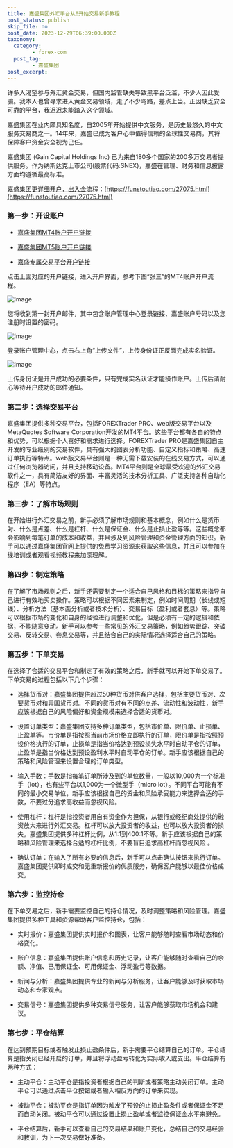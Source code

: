 ```yaml
---
title: 嘉盛集团外汇平台从0开始交易新手教程
post_status: publish
skip_file: no
post_date: 2023-12-29T06:39:00.000Z
taxonomy:
  category:
        - forex-com
  post_tag:
        - 嘉盛集团
post_excerpt: 
---
```

许多人渴望参与外汇黄金交易，但国内监管缺失导致黑平台泛滥，不少人因此受骗。我本人也曾寻求进入黄金交易领域，走了不少弯路，差点上当。正因缺乏安全可靠的平台，我迟迟未能踏入这个领域。

嘉盛集团在业内颇具知名度，自2005年开始提供中文服务，是历史最悠久的中文服务交易商之一。14年来，嘉盛已成为客户心中值得信赖的全球性交易商，其将保障客户资金安全视为己任。

嘉盛集团 (Gain Capital Holdings Inc) 已为来自180多个国家的200多万交易者提供服务。作为纳斯达克上市公司(股票代码:SNEX)，嘉盛在管理、财务和信息披露方面均遵循最高标准。

[嘉盛集团更详细开户，出入金流程](https://funstoutiao.com/27075.html)：[https://funstoutiao.com/27075.html](https://funstoutiao.com/27075.html)

### 第一步：开设账户

* [嘉盛集团MT4账户开户链接](https://s.ssgg.net/jsmt4)

* [嘉盛集团MT5账户开户链接](https://s.ssgg.net/jsmt5)

* [嘉盛专属交易平台开户链接](https://s.ssgg.net/js)

点击上面对应的开户链接，进入开户界面，参考下图“张三”的MT4账户开户流程。

![Image](https://prod-files-secure.s3.us-west-2.amazonaws.com/39ed1227-6d7d-4570-be36-9ccd4a2c4241/7a167aea-686b-400d-af59-4e18eb607a40/640.png?X-Amz-Algorithm=AWS4-HMAC-SHA256&X-Amz-Content-Sha256=UNSIGNED-PAYLOAD&X-Amz-Credential=ASIAZI2LB466RAP66OKC%2F20250621%2Fus-west-2%2Fs3%2Faws4_request&X-Amz-Date=20250621T221310Z&X-Amz-Expires=3600&X-Amz-Security-Token=IQoJb3JpZ2luX2VjEPb%2F%2F%2F%2F%2F%2F%2F%2F%2F%2FwEaCXVzLXdlc3QtMiJHMEUCIGuUH6Fu0GSXlxmb7WisGAspr5TEX5OgD72aAtsvKYsTAiEA7GoIEyk%2FfQfc%2BhH3X%2FKnunwaaZq4TyIfjMHZS2cO6WYqiAQI3v%2F%2F%2F%2F%2F%2F%2F%2F%2F%2FARAAGgw2Mzc0MjMxODM4MDUiDD9SkZEZRetuXiLpQSrcAzWVQHkZVAetP6%2BvUuKHx45jZjfqHCMI2XMQ9irCG1q36yocMEOKgsar1lMknMsZiI0Tanw17lrwnUlkkp%2BTOFMd3p2MQ04FYN6z9F06pgZx6PNY%2F7%2B16bvZJ3euYj6UXvOs0DStTyCYhwwWe%2FBoh%2B85fPPmOYqE3TV19ysnO795TGSrSl%2BU6lBeo5G%2BG6EVCym2hu1TyRmrvV8FAXlMGDcHj0M0xMsHn1lPRjRdRB%2FCctcXXeAWVw4NK9cCFjTWofm6ccgMM9PYXK8EgnrZPYVZiddZ6xtFLvxS5pVGhhK0vahLPZdiI06arutdVdBXqTSZ2iHGWVvNTt9x0b49Mom78Wqddsg%2F%2BsWUzHfMtqmis3bgN8VRePyQ2Sck%2FFEsxJaArajNcbLrx7xowA8jUxOAxH7QCGkDvC79x0LBul0dSZfK0jX16j25LMABMiLZDvPYFwwH%2FJsNI1qujfRtRdtojJD%2Fx9vTUhdMlHU%2B9gNLDMgvz%2BPur8ramPFZn7d%2BMC9SkkOhtoVI2V5SJ%2FNc91BkaP2lCokjPljLAZcMYVhWIHo1zkVwvwb3eb9Sis5HP2w8uAfct8gqFfKXYosjamRl%2BYJFwVKMW4czGj56M%2BE5LGCF3sckaSqFKN62MLzD3MIGOqUB7BXt8mENHYpVljU0qGEdqCjvTh6C093Q5bgheCgxcQVNx34ErPiMMLtp1ku5vp7W8Z3Q0yJb%2BTfT9OKmOO4YNx1dIZB5zz7AQEC7yyYs6hwIq4QxScuyXAY2cLubqxCUDMA1WV%2FmJ6WWGbE2X9tqak3elhMEKjF5BYHIoRlddYnUjpDUpftMwVVyzFUUPTEPeTqmwI9Pvx9T4EGrcaNqjeoWoIeq&X-Amz-Signature=49c25882f1541c180975f846a0c6d06e533aaabce23f9e9da337b8df38114863&X-Amz-SignedHeaders=host&x-amz-checksum-mode=ENABLED&x-id=GetObject)

您将收到第一封开户邮件，其中包含账户管理中心登录链接、嘉盛账户号码以及您注册时设置的密码。

![Image](https://prod-files-secure.s3.us-west-2.amazonaws.com/39ed1227-6d7d-4570-be36-9ccd4a2c4241/eaa1c6b3-2877-4284-a0e1-530e222c27fb/image.png?X-Amz-Algorithm=AWS4-HMAC-SHA256&X-Amz-Content-Sha256=UNSIGNED-PAYLOAD&X-Amz-Credential=ASIAZI2LB466RAP66OKC%2F20250621%2Fus-west-2%2Fs3%2Faws4_request&X-Amz-Date=20250621T221310Z&X-Amz-Expires=3600&X-Amz-Security-Token=IQoJb3JpZ2luX2VjEPb%2F%2F%2F%2F%2F%2F%2F%2F%2F%2FwEaCXVzLXdlc3QtMiJHMEUCIGuUH6Fu0GSXlxmb7WisGAspr5TEX5OgD72aAtsvKYsTAiEA7GoIEyk%2FfQfc%2BhH3X%2FKnunwaaZq4TyIfjMHZS2cO6WYqiAQI3v%2F%2F%2F%2F%2F%2F%2F%2F%2F%2FARAAGgw2Mzc0MjMxODM4MDUiDD9SkZEZRetuXiLpQSrcAzWVQHkZVAetP6%2BvUuKHx45jZjfqHCMI2XMQ9irCG1q36yocMEOKgsar1lMknMsZiI0Tanw17lrwnUlkkp%2BTOFMd3p2MQ04FYN6z9F06pgZx6PNY%2F7%2B16bvZJ3euYj6UXvOs0DStTyCYhwwWe%2FBoh%2B85fPPmOYqE3TV19ysnO795TGSrSl%2BU6lBeo5G%2BG6EVCym2hu1TyRmrvV8FAXlMGDcHj0M0xMsHn1lPRjRdRB%2FCctcXXeAWVw4NK9cCFjTWofm6ccgMM9PYXK8EgnrZPYVZiddZ6xtFLvxS5pVGhhK0vahLPZdiI06arutdVdBXqTSZ2iHGWVvNTt9x0b49Mom78Wqddsg%2F%2BsWUzHfMtqmis3bgN8VRePyQ2Sck%2FFEsxJaArajNcbLrx7xowA8jUxOAxH7QCGkDvC79x0LBul0dSZfK0jX16j25LMABMiLZDvPYFwwH%2FJsNI1qujfRtRdtojJD%2Fx9vTUhdMlHU%2B9gNLDMgvz%2BPur8ramPFZn7d%2BMC9SkkOhtoVI2V5SJ%2FNc91BkaP2lCokjPljLAZcMYVhWIHo1zkVwvwb3eb9Sis5HP2w8uAfct8gqFfKXYosjamRl%2BYJFwVKMW4czGj56M%2BE5LGCF3sckaSqFKN62MLzD3MIGOqUB7BXt8mENHYpVljU0qGEdqCjvTh6C093Q5bgheCgxcQVNx34ErPiMMLtp1ku5vp7W8Z3Q0yJb%2BTfT9OKmOO4YNx1dIZB5zz7AQEC7yyYs6hwIq4QxScuyXAY2cLubqxCUDMA1WV%2FmJ6WWGbE2X9tqak3elhMEKjF5BYHIoRlddYnUjpDUpftMwVVyzFUUPTEPeTqmwI9Pvx9T4EGrcaNqjeoWoIeq&X-Amz-Signature=25d9d1c8d7d2d4280e1cc87760314e8774f2895442b34710934ec787287ba454&X-Amz-SignedHeaders=host&x-amz-checksum-mode=ENABLED&x-id=GetObject)

登录账户管理中心，点击右上角“上传文件”，上传身份证正反面完成实名验证。

![Image](https://prod-files-secure.s3.us-west-2.amazonaws.com/39ed1227-6d7d-4570-be36-9ccd4a2c4241/54090639-09fc-46b4-a135-e0289f707147/image.png?X-Amz-Algorithm=AWS4-HMAC-SHA256&X-Amz-Content-Sha256=UNSIGNED-PAYLOAD&X-Amz-Credential=ASIAZI2LB466RAP66OKC%2F20250621%2Fus-west-2%2Fs3%2Faws4_request&X-Amz-Date=20250621T221310Z&X-Amz-Expires=3600&X-Amz-Security-Token=IQoJb3JpZ2luX2VjEPb%2F%2F%2F%2F%2F%2F%2F%2F%2F%2FwEaCXVzLXdlc3QtMiJHMEUCIGuUH6Fu0GSXlxmb7WisGAspr5TEX5OgD72aAtsvKYsTAiEA7GoIEyk%2FfQfc%2BhH3X%2FKnunwaaZq4TyIfjMHZS2cO6WYqiAQI3v%2F%2F%2F%2F%2F%2F%2F%2F%2F%2FARAAGgw2Mzc0MjMxODM4MDUiDD9SkZEZRetuXiLpQSrcAzWVQHkZVAetP6%2BvUuKHx45jZjfqHCMI2XMQ9irCG1q36yocMEOKgsar1lMknMsZiI0Tanw17lrwnUlkkp%2BTOFMd3p2MQ04FYN6z9F06pgZx6PNY%2F7%2B16bvZJ3euYj6UXvOs0DStTyCYhwwWe%2FBoh%2B85fPPmOYqE3TV19ysnO795TGSrSl%2BU6lBeo5G%2BG6EVCym2hu1TyRmrvV8FAXlMGDcHj0M0xMsHn1lPRjRdRB%2FCctcXXeAWVw4NK9cCFjTWofm6ccgMM9PYXK8EgnrZPYVZiddZ6xtFLvxS5pVGhhK0vahLPZdiI06arutdVdBXqTSZ2iHGWVvNTt9x0b49Mom78Wqddsg%2F%2BsWUzHfMtqmis3bgN8VRePyQ2Sck%2FFEsxJaArajNcbLrx7xowA8jUxOAxH7QCGkDvC79x0LBul0dSZfK0jX16j25LMABMiLZDvPYFwwH%2FJsNI1qujfRtRdtojJD%2Fx9vTUhdMlHU%2B9gNLDMgvz%2BPur8ramPFZn7d%2BMC9SkkOhtoVI2V5SJ%2FNc91BkaP2lCokjPljLAZcMYVhWIHo1zkVwvwb3eb9Sis5HP2w8uAfct8gqFfKXYosjamRl%2BYJFwVKMW4czGj56M%2BE5LGCF3sckaSqFKN62MLzD3MIGOqUB7BXt8mENHYpVljU0qGEdqCjvTh6C093Q5bgheCgxcQVNx34ErPiMMLtp1ku5vp7W8Z3Q0yJb%2BTfT9OKmOO4YNx1dIZB5zz7AQEC7yyYs6hwIq4QxScuyXAY2cLubqxCUDMA1WV%2FmJ6WWGbE2X9tqak3elhMEKjF5BYHIoRlddYnUjpDUpftMwVVyzFUUPTEPeTqmwI9Pvx9T4EGrcaNqjeoWoIeq&X-Amz-Signature=6b291beaa2c5a5c2bb25dda94894c07cfea53d8978c4b0f92e09dd4fc92d0cf5&X-Amz-SignedHeaders=host&x-amz-checksum-mode=ENABLED&x-id=GetObject)

上传身份证是开户成功的必要条件，只有完成实名认证才能操作账户。上传后请耐心等待开户成功的邮件通知。

### 第二步：选择交易平台

嘉盛集团提供多种交易平台，包括FOREXTrader PRO、web版交易平台以及MetaQuotes Software Corporation开发的MT4平台。这些平台都有各自的特点和优势，可以根据个人喜好和需求进行选择。FOREXTrader PRO是嘉盛集团自主开发的专业级别的交易软件，具有强大的图表分析功能、自定义指标和策略、高速订单执行等特点。web版交易平台则是一种无需下载安装的在线交易方式，可以通过任何浏览器访问，并且支持移动设备。MT4平台则是全球最受欢迎的外汇交易软件之一，具有简洁友好的界面、丰富灵活的技术分析工具、广泛支持各种自动化程序（EA）等特点。

### 第三步：了解市场规则

在开始进行外汇交易之前，新手必须了解市场规则和基本概念，例如什么是货币对、什么是点差、什么是杠杆、什么是保证金、什么是止损止盈等等。这些概念都会影响到每笔订单的成本和收益，并且涉及到风险管理和资金管理方面的知识。新手可以通过嘉盛集团官网上提供的免费学习资源来获取这些信息，并且可以参加在线培训或者观看视频教程来加深理解。

### 第四步：制定策略

在了解了市场规则之后，新手还需要制定一个适合自己风格和目标的策略来指导自己进行有效地买卖操作。策略可以根据不同因素来制定，例如时间周期（长线或短线）、分析方法（基本面分析或者技术分析）、交易目标（盈利或者套息）等。策略可以根据市场的变化和自身的经验进行调整和优化，但是必须有一定的逻辑和依据，不能随意变动。新手可以参考一些常见的外汇交易策略，例如趋势跟踪、突破交易、反转交易、套息交易等，并且结合自己的实际情况选择适合自己的策略。

### 第五步：下单交易

在选择了合适的交易平台和制定了有效的策略之后，新手就可以开始下单交易了。下单交易的过程包括以下几个步骤：

* 选择货币对：嘉盛集团提供超过50种货币对供客户选择，包括主要货币对、次要货币对和异国货币对。不同的货币对有不同的点差、流动性和波动性，新手应该根据自己的风险偏好和资金规模来选择合适的货币对。

* 设置订单类型：嘉盛集团支持多种订单类型，包括市价单、限价单、止损单、止盈单等。市价单是指按照当前市场价格立即执行的订单，限价单是指按照预设价格执行的订单，止损单是指当价格达到预设损失水平时自动平仓的订单，止盈单是指当价格达到预设盈利水平时自动平仓的订单。新手应该根据自己的策略和风险管理来设置合理的订单类型。

* 输入手数：手数是指每笔订单所涉及到的单位数量，一般以10,000为一个标准手（lot），也有些平台以1,000为一个微型手（micro lot）。不同平台可能有不同的最小交易单位，新手应该根据自己的资金和风险承受能力来选择合适的手数，不要过分追求高收益而忽视风险。

* 使用杠杆：杠杆是指投资者用自有资金作为担保，从银行或经纪商处提供的融资放大来进行外汇交易。杠杆可以放大投资者的收益，也可以放大投资者的损失。嘉盛集团提供多种杠杆比例，从1:1到400:1不等。新手应该根据自己的策略和风险管理来选择合适的杠杆比例，不要盲目追求高杠杆而忽视风险 。

* 确认订单：在输入了所有必要的信息后，新手可以点击确认按钮来执行订单。嘉盛集团提供即时成交和无重新报价的优质服务，确保客户能够以最佳价格成交。

### 第六步：监控持仓

在下单交易之后，新手需要监控自己的持仓情况，及时调整策略和风险管理。嘉盛集团提供多种工具和资源帮助客户监控持仓，包括：

* 实时报价：嘉盛集团提供实时报价和图表，让客户能够随时查看市场动态和价格变化。

* 账户信息：嘉盛集团提供账户信息和历史记录，让客户能够随时查看自己的余额、净值、已用保证金、可用保证金、浮动盈亏等数据。

* 新闻与分析：嘉盛集团提供专业的新闻与分析服务，让客户能够及时获取市场动态和专家观点。

* 交易信号：嘉盛集团提供多种交易信号服务，让客户能够获取市场机会和建议。

### 第七步：平仓结算

在达到预期目标或者触发止损止盈条件后，新手需要平仓结算自己的订单。平仓结算是指关闭已经开启的订单，并且将浮动盈亏转化为实际收入或支出。平仓结算有两种方式：

* 主动平仓：主动平仓是指投资者根据自己的判断或者策略主动关闭订单。主动平仓可以通过点击平仓按钮或者输入相反方向的订单来实现。

* 被动平仓：被动平仓是指订单因为触发了预设的止损止盈条件或者保证金不足而自动关闭。被动平仓可以通过设置止损止盈单或者监控保证金水平来避免。

* 平仓结算后，新手可以查看自己的交易结果和账户变化，总结自己的交易经验和教训，为下一次交易做好准备。